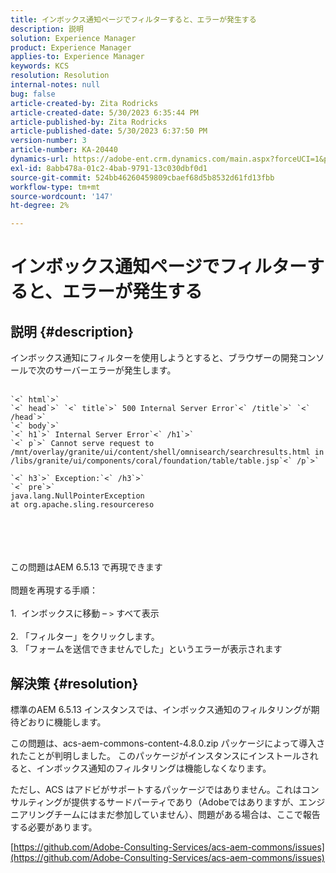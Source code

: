 ```yaml
---
title: インボックス通知ページでフィルターすると、エラーが発生する
description: 説明
solution: Experience Manager
product: Experience Manager
applies-to: Experience Manager
keywords: KCS
resolution: Resolution
internal-notes: null
bug: false
article-created-by: Zita Rodricks
article-created-date: 5/30/2023 6:35:44 PM
article-published-by: Zita Rodricks
article-published-date: 5/30/2023 6:37:50 PM
version-number: 3
article-number: KA-20440
dynamics-url: https://adobe-ent.crm.dynamics.com/main.aspx?forceUCI=1&pagetype=entityrecord&etn=knowledgearticle&id=3e0c7fc7-18ff-ed11-8f6e-6045bd0063aa
exl-id: 8abb478a-01c2-4bab-9791-13c030dbf0d1
source-git-commit: 524bb46260459809cbaef68d5b8532d61fd13fbb
workflow-type: tm+mt
source-wordcount: '147'
ht-degree: 2%

---
```


# インボックス通知ページでフィルターすると、エラーが発生する

## 説明 {#description}

インボックス通知にフィルターを使用しようとすると、ブラウザーの開発コンソールで次のサーバーエラーが発生します。<br><br>

```
`<` html`>` 
`<` head`>` `<` title`>` 500 Internal Server Error`<` /title`>` `<` /head`>` 
`<` body`>` 
`<` h1`>` Internal Server Error`<` /h1`>` 
`<` p`>` Cannot serve request to /mnt/overlay/granite/ui/content/shell/omnisearch/searchresults.html in /libs/granite/ui/components/coral/foundation/table/table.jsp`<` /p`>` 

`<` h3`>` Exception:`<` /h3`>` 
`<` pre`>` 
java.lang.NullPointerException
at org.apache.sling.resourcereso
```

<br><br> <br><br>この問題はAEM 6.5.13 で再現できます<br><br>問題を再現する手順：<br><br>1.  インボックスに移動 – `>`  すべて表示<br><br>2. 「フィルター」をクリックします。 
<br>3. 「フォームを送信できませんでした」というエラーが表示されます

## 解決策 {#resolution}


標準のAEM 6.5.13 インスタンスでは、インボックス通知のフィルタリングが期待どおりに機能します。

この問題は、acs-aem-commons-content-4.8.0.zip パッケージによって導入されたことが判明しました。 このパッケージがインスタンスにインストールされると、インボックス通知のフィルタリングは機能しなくなります。

ただし、ACS はアドビがサポートするパッケージではありません。これはコンサルティングが提供するサードパーティであり（Adobeではありますが、エンジニアリングチームにはまだ参加していません）、問題がある場合は、ここで報告する必要があります。



[https://github.com/Adobe-Consulting-Services/acs-aem-commons/issues](https://github.com/Adobe-Consulting-Services/acs-aem-commons/issues)
